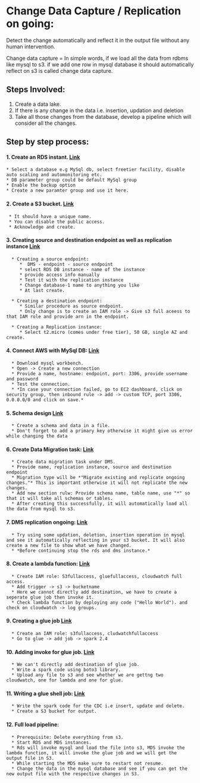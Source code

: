 # Change Data Capture / Replication on going:


Detect the change automatically and reflect it in the output file without any human intervention.

Change data capture = In simple words, if we load all the data from rdbms like mysql to s3. if we add one row in mysql database it should automatically reflect on s3 is called change data capture.


## Steps Involved:
1. Create a data lake.
1. If there is any change in the data i.e. insertion, updation and deletion 
1. Take all those changes from the database, develop a pipeline which will consider  all the changes.

## Step by step process:
#### 1. Create an RDS instant. [Link](https://github.com/kaustubh16-dev/Change-Data-Capture/tree/main/Images_and_Code/01.Create%20an%20RDS%20instant.)
    * Select a database e.g MySql db, select freetier facility, disable auto scaling and automonitoring etc. 
    * DB parameter group could be default MySql group
    * Enable the backup option
    * Create a new paramter group and use it here.
   
#### 2. Create a S3 bucket. [Link](https://github.com/kaustubh16-dev/Change-Data-Capture/tree/main/Images_and_Code/02.Create%20a%20S3%20bucket.)
     * It should have a unique name.
     * You can disable the public access.
     * Acknowledge and create.


#### 3. Creating source and destination endpoint as well as replication instance [Link](https://github.com/kaustubh16-dev/Change-Data-Capture/tree/main/Images_and_Code/03.Creating%20source%20and%20destination%20endpoint%20as%20well%20as%20replication%20instance)
      * Creating a source endpoint:
         *  DMS - endpoint - source endpoint
         * select RDS DB instance - name of the instance
         * provide access info manually
         * Test it with the replication instance
         * Change database-1 name to anything you like
         * At last create.

      * Creating a destination endpoint:
         * Similar procedure as source endpoint.
         * Only change is to create an IAM role -> Give s3 full aceess to that IAM role and provide arn in the endpoint.

      * Creating a Replication instance:
         * Select t2.micro (comes under free tier), 50 GB, single AZ and create.

#### 4. Connect AWS with MySql DB: [Link](https://github.com/kaustubh16-dev/Change-Data-Capture/tree/main/Images_and_Code/04.Connect%20AWS%20with%20MySql%20DB)
      * Download mysql workbench.
      * Open -> Create a new connection 
      * Provide a name, hostname: endpoint, port: 3306, provide username and password
      * Test the connection.
      * *In case your connection failed, go to EC2 dashboard, click on security group, then inbound rule -> add -> custom TCP, port 3306, 0.0.0.0/0 and click on save.*

#### 5. Schema design [Link](https://github.com/kaustubh16-dev/Change-Data-Capture/tree/main/Images_and_Code/05.Schema%20design)
      * Create a schema and data in a file.
      * Don't forget to add a primary key otherwise it might give us error while changing the data

#### 6. Create Data Migration task: [Link](https://github.com/kaustubh16-dev/Change-Data-Capture/tree/main/Images_and_Code/06.Create%20Data%20Migration%20task)
      * Create data migration task under DMS.
      * Provide name, replication instance, source and destination endpoint
      * Migration type will be *"Migrate existing and replicate ongoing changes."* This is important otherwise it will not replicate the new changes.
      * Add new section rulw: Provide schema name, table name, use "*" so that it will take all schemas or tables.
      * After creating this successfully, it will automatically load all the data from mysql to s3.

#### 7. DMS replication ongoing: [Link](https://github.com/kaustubh16-dev/Change-Data-Capture/tree/main/Images_and_Code/07.DMS%20replication%20ongoing)
      * Try using some updation, deletion, insertion operation in mysql and see it automatically reflecting in your s3 bucket. It will also create a new file to show what we have changed.
      * *Before continuing stop the rds and dms instance.*
      
#### 8. Create a lambda function: [Link](https://github.com/kaustubh16-dev/Change-Data-Capture/tree/main/Images_and_Code/08.Create%20a%20lambda%20function)
      * Create IAM role: S3fullaccess, gluefullaccess, cloudwatch full access.
      * Add trigger -> s3 -> bucketname
      * Here we cannot directly add destination, we have to create a seperate glue job then invoke it.
      * Check lambda function by deploying any code ("Hello World"). and check on cloudwatch -> log groups.
      
#### 9. Creating a glue job [Link](https://github.com/kaustubh16-dev/Change-Data-Capture/tree/main/Images_and_Code/09.Creating%20a%20glue%20job)
      * Create an IAM role: s3fullaccess, cludwatchfullaccess
      * Go to glue -> add job -> spark 2.4
      
#### 10. Adding invoke for glue job. [Link](https://github.com/kaustubh16-dev/Change-Data-Capture/tree/main/Images_and_Code/10.Adding%20invoke%20for%20glue%20job)
      * We can't directly add destination of glue job.
      * Write a spark code using boto3 library.
      * Upload any file to s3 and see whether we are gettng two cloudwatch, one for lambda and one for glue.
      
#### 11. Writing a glue shell job: [Link](https://github.com/kaustubh16-dev/Change-Data-Capture/tree/main/Images_and_Code/11.Writing%20a%20glue%20shell%20job)
      * Write the spark code for the CDC i.e insert, update and delete.
      * Create a S3 bucket for output.

#### 12. Full load pipeline:
      * Prerequisite: Delete everything from s3.
      * Start RDS and MDS instances.
      * Rds will invoke mysql and load the file into s3, MDS invoke the lambda function, it will invoke the glue job and we will get the output file in S3.
      * While starting the MDS make sure to restart not resume.
      * Change the data in the mysql database and see if you can get the new output file with the respective changes in S3.
      

